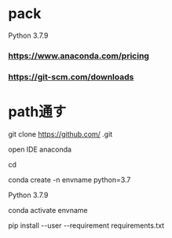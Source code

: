 # pack


Python 3.7.9
### https://www.anaconda.com/pricing  
### https://git-scm.com/downloads  




# path通す  

git clone https://github.com/       .git  

open IDE anaconda  

cd  

conda create -n envname python=3.7

Python 3.7.9


conda activate envname   

pip install --user --requirement requirements.txt  



